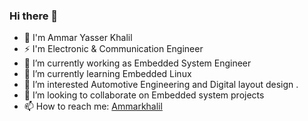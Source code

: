 ### Hi there 👋

- 👋 I'm Ammar Yasser Khalil
- ⚡ I'm Electronic & Communication Engineer
- 🔭 I’m currently working as Embedded System Engineer
- 🌱 I’m currently learning Embedded Linux
- 🤔 I’m interested Automotive Engineering and Digital layout design .
- 👯 I’m looking to collaborate on Embedded system projects
- 📫 How to reach me: [Ammarkhalil](https://www.linkedin.com/in/ammarkh/)

<!--
**Ammarkhalil07/Ammarkhalil07** is a ✨ _special_ ✨ repository because its `README.md` (this file) appears on your GitHub profile.

Here are some ideas to get you started:

- 🔭 I’m currently working on ...
- 🌱 I’m currently learning ...
- 👯 I’m looking to collaborate on ...
- 🤔 I’m looking for help with ...
- 💬 Ask me about ...
- 📫 How to reach me: ...
- 😄 Pronouns: ...
- ⚡ Fun fact: ...
-->
